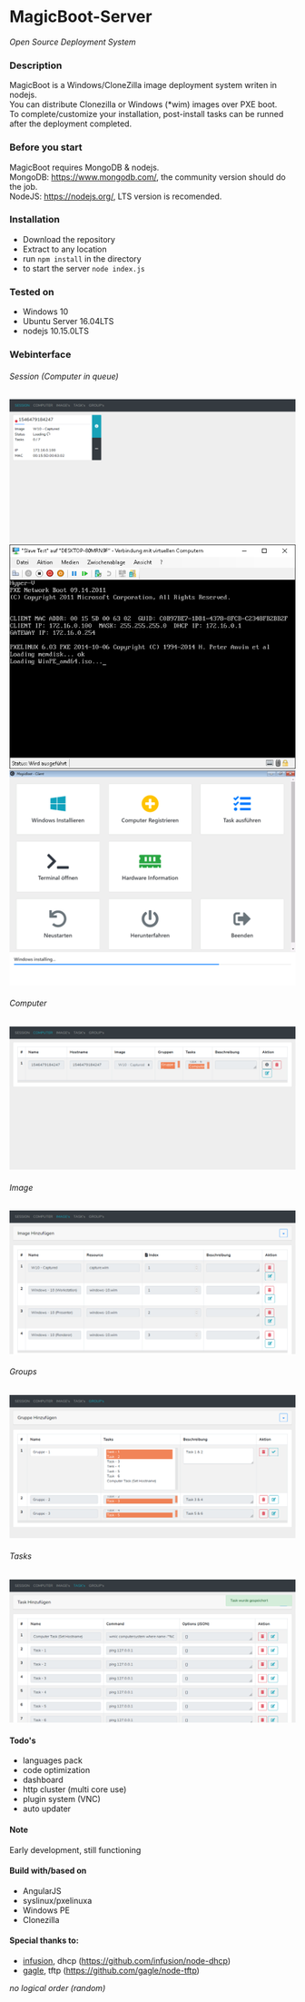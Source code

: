 # MagicBoot-Server
*Open Source Deployment System*

### Description
MagicBoot is a Windows/CloneZilla image deployment system writen in nodejs.\
You can distribute Clonezilla or Windows (*wim) images over PXE boot.\
To complete/customize your installation, post-install tasks can be runned after the deployment completed.


### Before you start
MagicBoot requires MongoDB & nodejs.\
MongoDB: https://www.mongodb.com/, the community version should do the job.\
NodeJS: https://nodejs.org/, LTS version is recomended.


### Installation
- Download the repository
- Extract to any location
- run `npm install` in the directory
- to start the server `node index.js`


### Tested on
- Windows 10 
- Ubuntu Server 16.04LTS
- nodejs 10.15.0LTS


### Webinterface

###### Session (Computer in queue)
![Session](https://raw.githubusercontent.com/the-code-factory/magicboot-server/master/public/assets/img/session.png "Session")
![Session](https://raw.githubusercontent.com/the-code-factory/magicboot-server/master/public/assets/img/session-1.png "Session")
![Session](https://raw.githubusercontent.com/the-code-factory/magicboot-server/master/public/assets/img/session-2.png "Session")

###### Computer
![Computer](https://raw.githubusercontent.com/the-code-factory/magicboot-server/master/public/assets/img/computer.png "Computer")

###### Image
![Images](https://raw.githubusercontent.com/the-code-factory/magicboot-server/master/public/assets/img/images.png "Images")

###### Groups
![Groups](https://raw.githubusercontent.com/the-code-factory/magicboot-server/master/public/assets/img/groups.png "groups")

###### Tasks
![Tasks](https://raw.githubusercontent.com/the-code-factory/magicboot-server/master/public/assets/img/tasks.png "Tasks")


#### Todo's
- languages pack
- code optimization
- dashboard
- http cluster (multi core use)
- plugin system (VNC)
- auto updater 


#### Note
Early development, still functioning


#### Build with/based on
- AngularJS
- syslinux/pxelinuxa
- Windows PE
- Clonezilla


#### Special thanks to:
- [infusion](https://github.com/infusion), dhcp (https://github.com/infusion/node-dhcp)
- [gagle](https://github.com/gagle), tftp (https://github.com/gagle/node-tftp)

*no logical order (random)*